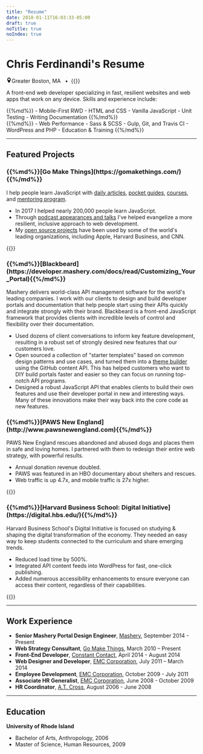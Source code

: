 ```yaml
---
title: "Resume"
date: 2018-01-11T16:03:33-05:00
draft: true
noTitle: true
noIndex: true
---
```


<h1 class="margin-bottom-small">Chris Ferdinandi's Resume</h1>
<svg xmlns="http://www.w3.org/2000/svg" class="margin-right" style="height:1em;width:1em" viewBox="0 0 32 32"><title id="email-title">Location: </title><path d="M16 0c-5.523 0-10 4.477-10 10 0 10 10 22 10 22s10-12 10-22c0-5.523-4.477-10-10-10zM16 16c-3.314 0-6-2.686-6-6s2.686-6 6-6 6 2.686 6 6-2.686 6-6 6z"></path></svg>Greater Boston, MA &nbsp;&nbsp;&bull;&nbsp;&nbsp;{{<email icon>}}

<p class="margin-bottom-small">A front-end web developer specializing in fast, resilient websites and web apps that work on any device. Skills and experience include:</p>

<div class="row">
	<div class="grid-half">
{{%md%}}
- Mobile-First RWD
- HTML and CSS
- Vanilla JavaScript
- Unit Testing
- Writing Documentation
{{%/md%}}
	</div>
	<div class="grid-half">
{{%md%}}
- Web Performance
- Sass &amp; SCSS
- Gulp, Git, and Travis CI
- WordPress and PHP
- Education & Training
{{%/md%}}
	</div>
</div>

<hr class="line-secondary">

## Featured Projects

<h3 class="text-normal margin-bottom-small">{{%md%}}[Go Make Things](https://gomakethings.com/){{%/md%}}</h3>

I help people learn JavaScript with [daily articles](/articles), [pocket guides](/guides), [courses](/courses), and [mentoring program](/mentoring).

- In 2017 I helped nearly 200,000 people learn JavaScript.
- Through [podcast appearances and talks](/talks) I've helped evangelize a more resilient, inclusive approach to web development.
- My [open source projects](/open-source) have been used by some of the world's leading organizations, including Apple, Harvard Business, and CNN.

<div class="padding-top padding-bottom">{{<testimonial for="kb" photo="true">}}</div>

<h3 class="text-normal margin-bottom-small">{{%md%}}[Blackbeard](https://developer.mashery.com/docs/read/Customizing_Your_Portal){{%/md%}}</h3>

Mashery delivers world-class API management software for the world's leading companies. I work with our clients to design and build developer portals and documentation that help people start using their APIs quickly and integrate strongly with their brand. Blackbeard is a front-end JavaScript framework that provides clients with incredible levels of control and flexibility over their documentation.

- Used dozens of client conversations to inform key feature development, resulting in a robust set of strongly desired new features that our customers love.
- Open sourced a collection of "starter templates" based on common design patterns and use cases, and turned them into a [theme builder](https://developer.mashery.com/docs/read/customizing_your_portal/Theme_Builder) using the GitHub content API. This has helped customers who want to DIY build portals faster and easier so they can focus on running top-notch API programs.
- Designed a robust JavaScript API that enables clients to build their own features and use their developer portal in new and interesting ways. Many of these innovations make their way back into the core code as new features.

<h3 class="text-normal margin-bottom-small">{{%md%}}[PAWS New England](http://www.pawsnewengland.com){{%/md%}}</h3>

PAWS New England rescues abandoned and abused dogs and places them in safe and loving homes. I partnered with them to redesign their entire web strategy, with powerful results.

- Annual donation revenue doubled.
- PAWS was featured in an HBO documentary about shelters and rescues.
- Web traffic is up 4.7x, and mobile traffic is 27x higher.

<div class="padding-top padding-bottom">{{<testimonial for="paws" photo="true">}}</div>

<h3 class="text-normal margin-bottom-small">{{%md%}}[Harvard Business School: Digital Initiative](https://digital.hbs.edu/){{%/md%}}</h3>

Harvard Business School's Digital Initiative is focused on studying & shaping the digital transformation of the economy. They needed an easy way to keep students connected to the curriculum and share emerging trends.

- Reduced load time by 500%.
- Integrated API content feeds into WordPress for fast, one-click publishing.
- Added numerous accessibility enhancements to ensure everyone can access their content, regardless of their capabilities.

<div class="padding-top padding-bottom">{{<testimonial for="hbs" photo="true">}}</div>

<hr class="line-secondary">

## Work Experience

- **Senior Mashery Portal Design Engineer**, [Mashery](http://www.mashery.com/), September 2014 - Present
- **Web Strategy Consultant**, [Go Make Things](https://gomakethings.com/), March 2010 – Present
- **Front-End Developer**, [Constant Contact](http://www.constantcontact.com/), April 2014 - August 2014
- **Web Designer and Developer**, [EMC Corporation](http://www.emc.com/), July 2011 – March 2014
- **Employee Development**, [EMC Corporation](http://www.emc.com/), October 2009 - July 2011
- **Associate HR Generalist**, [EMC Corporation](http://www.emc.com/), June 2008 - October 2009
- **HR Coordinator**, [A.T. Cross](http://www.cross.com/), August 2006 - June 2008

<hr class="line-secondary">

## Education

**University of Rhode Island**

- Bachelor of Arts, Anthropology, 2006
- Master of Science, Human Resources, 2009